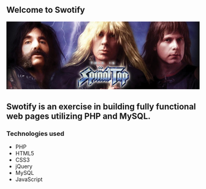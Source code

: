 ## Welcome to Swotify

![This is Spinal Tap](/assets/images/FBGirls.jpg "Spinal Tap")

## Swotify is an exercise in building fully functional web pages utilizing PHP and MySQL.


### Technologies used
* PHP
* HTML5
* CSS3
* jQuery
* MySQL
* JavaScript